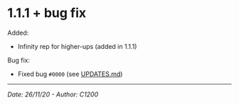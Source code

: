 # 1.1.1 + bug fix

Added:

- Infinity rep for higher-ups (added in 1.1.1)

Bug fix:

- Fixed bug `#0000` (see [UPDATES.md](https://github.com/C1200/RepBot-Docs/blob/main/UPDATES.md))

---

*Date: 26/11/20 - Author: C1200*